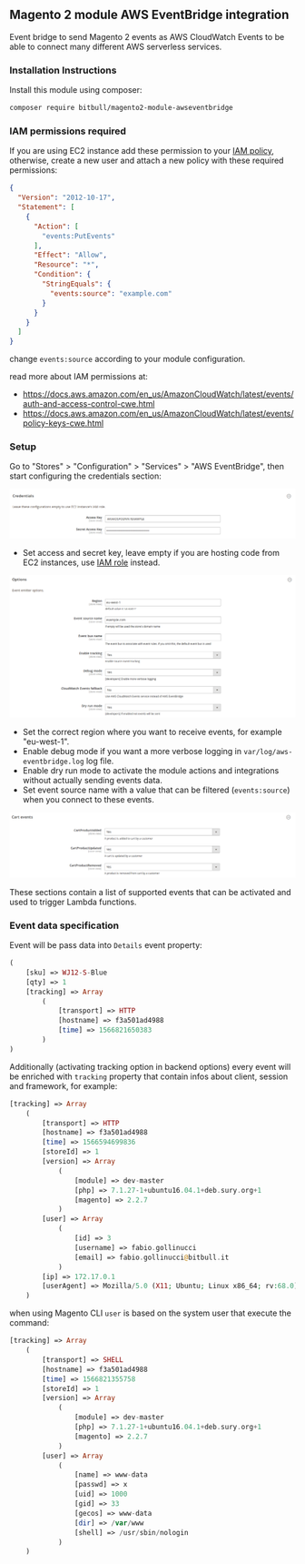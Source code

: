 ## Magento 2 module AWS EventBridge integration

Event bridge to send Magento 2 events as AWS CloudWatch Events to be able to connect many different AWS serverless services.

### Installation Instructions

Install this module using composer: 

```bash
composer require bitbull/magento2-module-awseventbridge
```

### IAM permissions required

If you are using EC2 instance add these permission to your [IAM policy](https://docs.aws.amazon.com/en_us/AWSEC2/latest/UserGuide/iam-policies-for-amazon-ec2.html), 
otherwise, create a new user and attach a new policy with these required permissions:
```json
{
  "Version": "2012-10-17",
  "Statement": [
    {
      "Action": [
        "events:PutEvents"
      ],
      "Effect": "Allow",
      "Resource": "*",
      "Condition": {
        "StringEquals": {
          "events:source": "example.com"
        }
      }
    }
  ]
}
```
change `events:source` according to your module configuration.

read more about IAM permissions at: 
- https://docs.aws.amazon.com/en_us/AmazonCloudWatch/latest/events/auth-and-access-control-cwe.html
- https://docs.aws.amazon.com/en_us/AmazonCloudWatch/latest/events/policy-keys-cwe.html

### Setup

Go to "Stores" > "Configuration" > "Services" > "AWS EventBridge", then start configuring the credentials section:

![Credentials](./doc/imgs/config-credentials.png?raw=true)

- Set access and secret key, leave empty if you are hosting code from EC2 instances, use [IAM role](https://docs.aws.amazon.com/AWSEC2/latest/UserGuide/iam-roles-for-amazon-ec2.html) instead. 

![Options](./doc/imgs/config-options.png?raw=true)

- Set the correct region where you want to receive events, for example "eu-west-1".
- Enable debug mode if you want a more verbose logging in `var/log/aws-eventbridge.log` log file.
- Enable dry run mode to activate the module actions and integrations without actually sending events data.
- Set event source name with a value that can be filtered (`events:source`) when you connect to these events.

![Events](./doc/imgs/config-cart-events.png?raw=true)

These sections contain a list of supported events that can be activated and used to trigger Lambda functions.

### Event data specification

Event will be pass data into `Details` event property:
```php
(
    [sku] => WJ12-S-Blue
    [qty] => 1
    [tracking] => Array
        (
            [transport] => HTTP
            [hostname] => f3a501ad4988
            [time] => 1566821650383
        )
)
```

Additionally (activating tracking option in backend options) every event will be enriched with `tracking` property that contain infos about client, session and framework, for example:
```php
[tracking] => Array
    (
        [transport] => HTTP
        [hostname] => f3a501ad4988
        [time] => 1566594699836
        [storeId] => 1
        [version] => Array
            (
                [module] => dev-master
                [php] => 7.1.27-1+ubuntu16.04.1+deb.sury.org+1
                [magento] => 2.2.7
            )
        [user] => Array
            (
                [id] => 3
                [username] => fabio.gollinucci
                [email] => fabio.gollinucci@bitbull.it
            )
        [ip] => 172.17.0.1
        [userAgent] => Mozilla/5.0 (X11; Ubuntu; Linux x86_64; rv:68.0) Gecko/20100101 Firefox/68.0
    )
```
when using Magento CLI `user` is based on the system user that execute the command:
```php
[tracking] => Array
    (
        [transport] => SHELL
        [hostname] => f3a501ad4988
        [time] => 1566821355758
        [storeId] => 1
        [version] => Array
            (
                [module] => dev-master
                [php] => 7.1.27-1+ubuntu16.04.1+deb.sury.org+1
                [magento] => 2.2.7
            )
        [user] => Array
            (
                [name] => www-data
                [passwd] => x
                [uid] => 1000
                [gid] => 33
                [gecos] => www-data
                [dir] => /var/www
                [shell] => /usr/sbin/nologin
            )
    )
``` 
